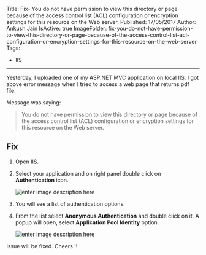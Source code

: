 Title: Fix- You do not have permission to view this directory or page because of the access control list (ACL) configuration or encryption settings for this resource on the Web server.
Published: 17/05/2017
Author: Ankush Jain
IsActive: true
ImageFolder: fix-you-do-not-have-permission-to-view-this-directory-or-page-because-of-the-access-control-list-acl-configuration-or-encryption-settings-for-this-resource-on-the-web-server
Tags:
  - IIS
---
Yesterday, I uploaded one of my ASP.NET MVC application on local IIS. I got above error message when I tried to access a web page that returns pdf file.

Message was saying: 
> You do not have permission to view this directory or page because of the access control list (ACL) configuration or encryption settings for this resource on the Web server.

## Fix
1.  Open IIS.

2.  Select your application and on right panel double click on **Authentication** icon.

    ![enter image description here](/img/blogs/fix-you-do-not-have-permission-to-view-this-directory-or-page-because-of-the-access-control-list-acl-configuration-or-encryption-settings-for-this-resource-on-the-web-server/fix_1.png)

3.  You will see a list of authentication options.

4.  From the list select **Anonymous Authentication** and double click on it. A popup will open, select **Application Pool Identity** option. 
    
    ![enter image description here](/img/blogs/fix-you-do-not-have-permission-to-view-this-directory-or-page-because-of-the-access-control-list-acl-configuration-or-encryption-settings-for-this-resource-on-the-web-server/fix_2.png)

Issue will be fixed. Cheers !!

                
